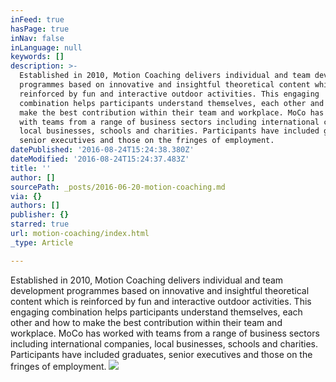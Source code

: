 ```yaml
---
inFeed: true
hasPage: true
inNav: false
inLanguage: null
keywords: []
description: >-
  Established in 2010, Motion Coaching delivers individual and team development
  programmes based on innovative and insightful theoretical content which is
  reinforced by fun and interactive outdoor activities. This engaging
  combination helps participants understand themselves, each other and how to
  make the best contribution within their team and workplace. MoCo has worked
  with teams from a range of business sectors including international companies,
  local businesses, schools and charities. Participants have included graduates,
  senior executives and those on the fringes of employment. 
datePublished: '2016-08-24T15:24:38.380Z'
dateModified: '2016-08-24T15:24:37.483Z'
title: ''
author: []
sourcePath: _posts/2016-06-20-motion-coaching.md
via: {}
authors: []
publisher: {}
starred: true
url: motion-coaching/index.html
_type: Article

---
```

Established in 2010, Motion Coaching delivers individual and team development programmes based on innovative and insightful theoretical content which is reinforced by fun and interactive outdoor activities. This engaging combination helps participants understand themselves, each other and how to make the best contribution within their team and workplace. MoCo has worked with teams from a range of business sectors including international companies, local businesses, schools and charities. Participants have included graduates, senior executives and those on the fringes of employment. ![](https://the-grid-user-content.s3-us-west-2.amazonaws.com/b6debc14-9c90-40d4-ad0e-0952fc799960.jpg)
